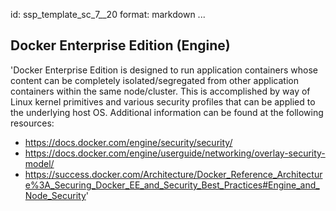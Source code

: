 id: ssp_template_sc_7__20
format: markdown
...
## Docker Enterprise Edition (Engine)

'Docker Enterprise Edition is designed to run application containers
whose content can be completely isolated/segregated from other
application containers within the same node/cluster. This is
accomplished by way of Linux kernel primitives and various security
profiles that can be applied to the underlying host OS. Additional
information can be found at the following resources:

- https://docs.docker.com/engine/security/security/
- https://docs.docker.com/engine/userguide/networking/overlay-security-model/
- https://success.docker.com/Architecture/Docker_Reference_Architecture%3A_Securing_Docker_EE_and_Security_Best_Practices#Engine_and_Node_Security'
